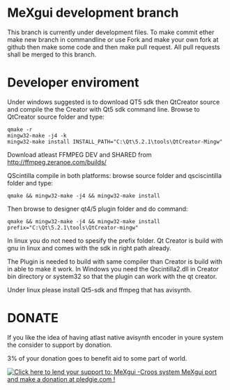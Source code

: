 MeXgui development branch
======

This branch is currently under development files. To make commit ether make new branch in commandline or use Fork and make your own fork at github then make some code and then make pull request. All pull requests shall be merged to this branch.

Developer enviroment
======

Under windows suggested is to download QT5 sdk then QtCreator source and compile the the Creator with Qt5 sdk command line. Browse to QtCreator source folder and type: 
```
qmake -r
mingw32-make -j4 -k
mingw32-make install INSTALL_PATH="C:\Qt\5.2.1\tools\QtCreator-Mingw"
```

Download atleast FFMPEG DEV and SHARED from http://ffmpeg.zeranoe.com/builds/

QScintilla compile in both platforms: browse source folder and qsciscintilla folder and type:

```
qmake && mingw32-make -j4 && mingw32-make install
```

Then browse to designer qt4/5 plugin folder and do command:
```
qmake && mingw32-make -j4 && mingw32-make install prefix="C:\Qt\5.2.1\tools\QtCreator-mingw"
```
In linux you do not need to spesify the prefix folder. Qt Creator is build with gnu in linux and comes with the sdk in right path already. 

The Plugin is needed to build with same compiler than Creator is build with in able to make it work. In Windows you need the Qscintilla2.dll in Creator bin directory or system32 so that the plugin can work with the qt creator.

Under linux please install Qt5-sdk and ffmpeg that has avisynth. 

DONATE
======

If you like the idea of having atlast native avisynth encoder in youre system the consider to support by donation.

3% of your donation goes to benefit aid to some part of world.

<a href='https://pledgie.com/campaigns/22683'><img alt='Click here to lend your support to: MeXgui -Croos system MeXgui port and make a donation at pledgie.com !' src='https://pledgie.com/campaigns/22683.png?skin_name=chrome' border='0' ></a>
